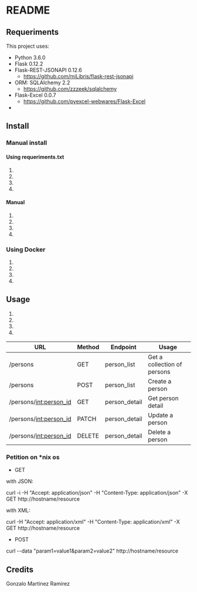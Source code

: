 # README

## Requeriments

This project uses:

* Python 3.6.0
* Flask 0.12.2
* Flask-REST-JSONAPI 0.12.6 
    * https://github.com/miLibris/flask-rest-jsonapi
* ORM: SQLAlchemy 2.2
    * https://github.com/zzzeek/sqlalchemy
* Flask-Excel 0.0.7
    * https://github.com/pyexcel-webwares/Flask-Excel
*

## Install

### Manual install

#### Using requeriments.txt

1.
2.
3.
4.

#### Manual

1.
2.
3.
4.

### Using Docker

1. 
2. 
3. 
4. 

## Usage

1.
2.
3.
4.

| URL                      | Method | Endpoint      | Usage                        |
| ------------------------ | ------ | ------------- |----------------------------- | 
| /persons                 | GET    | person_list   | Get a collection of persons  |
| /persons                 | POST   | person_list	| Create a person			   |
| /persons/<int:person_id> | GET    | person_detail	| Get person detail			   |
| /persons/<int:person_id> | PATCH  | person_detail	| Update a person              |
| /persons/<int:person_id> | DELETE | person_detail	| Delete a person              |


### Petition on *nix os

* GET

with JSON:

curl -i -H "Accept: application/json" -H "Content-Type: application/json" -X GET http://hostname/resource

with XML:

curl -H "Accept: application/xml" -H "Content-Type: application/xml" -X GET http://hostname/resource


* POST

curl --data "param1=value1&param2=value2" http://hostname/resource

## Credits

Gonzalo Martinez Ramirez